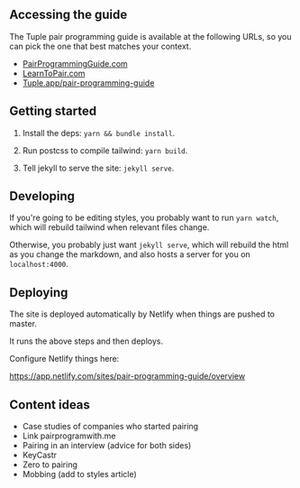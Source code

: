 ## Accessing the guide

The Tuple pair programming guide is available at the following URLs, so you can pick the one that best matches your context.

- [PairProgrammingGuide.com](https://pairprogrammingguide.com)
- [LearnToPair.com](https://learntopair.com)
- [Tuple.app/pair-programming-guide](https://tuple.app/pair-programming-guide)

## Getting started

1. Install the deps: `yarn && bundle install`.

2. Run postcss to compile tailwind: `yarn build`.

3. Tell jekyll to serve the site: `jekyll serve`.


## Developing

If you're going to be editing styles, you probably want to run `yarn watch`,
which will rebuild tailwind when relevant files change.

Otherwise, you probably just want `jekyll serve`, which will rebuild the html
as you change the markdown, and also hosts a server for you on
`localhost:4000`.

## Deploying

The site is deployed automatically by Netlify when things are pushed to master.

It runs the above steps and then deploys.

Configure Netlify things here:

https://app.netlify.com/sites/pair-programming-guide/overview


## Content ideas

- Case studies of companies who started pairing
- Link pairprogramwith.me
- Pairing in an interview (advice for both sides)
- KeyCastr
- Zero to pairing
- Mobbing (add to styles article)
